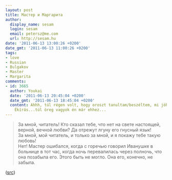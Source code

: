 ```yaml
---
layout: post
title: Мастер и Маргарита
author:
  display_name: sesam
  login: sesam
  email: petersz@me.com
  url: http://sesam.hu
date: '2011-06-13 13:00:26 +0200'
date_gmt: '2011-06-13 11:00:26 +0200'
tags:
- love
- Russian
- Bulgakov
- Master
- Margarita
comments:
- id: 3665
  author: Youkai
  date: '2011-06-13 20:45:04 +0200'
  date_gmt: '2011-06-13 18:45:04 +0200'
  content: Ahhh, túl régen volt, hogy oroszt tanultam/beszéltem, mi jöhet még  ???
    Ékírás...túl öreg vagyok én már ehhez...
---
```


> За мной, читатель! Кто сказал тебе, что нет на свете настоящей, верной, вечной любви? Да отрежут лгуну его гнусный язык!  
>  За мной, мой читатель, и только за мной, и я покажу тебе такую любовь!  
>  Нет! Мастер ошибался, когда с горечью говорил Иванушке в больнице в тот час, когда ночь перевалилась через полночь, что она позабыла его. Этого быть не могло. Она его, конечно, не забыла.

([src](http://lib.ru/BULGAKOW/master.txt))
